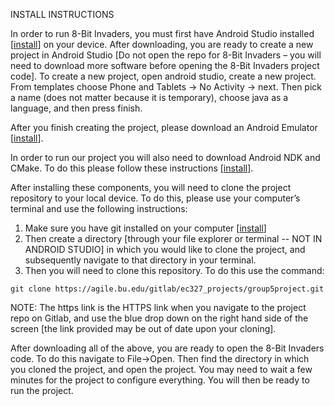 INSTALL INSTRUCTIONS

In order to run 8-Bit Invaders, you must first have Android Studio installed [[install](https://developer.android.com/studio)] on your device. 
After downloading, you are ready to create a new project in Android Studio [Do not open the repo for 8-Bit Invaders – you will need to download more software before opening the 8-Bit Invaders project code]. To create a new project, open android studio, create a new project. From templates choose Phone and Tablets -> No Activity -> next. Then pick a name (does not matter because it is temporary), choose java as a language, and then press finish.

After you finish creating the project, please download an Android Emulator [[install](https://developer.android.com/studio/run/emulator)]. 

In order to run our project you will also need to download Android NDK and CMake. To do this please follow these instructions [[install](https://developer.android.com/studio/projects/install-ndk)].

After installing these components, you will need to clone the project repository to your local device. To do this, please use your computer’s terminal and use the following instructions:

1. Make sure you have git installed on your computer [[install](https://git-scm.com/book/en/v2/Getting-Started-Installing-Git)]
2. Then create a directory [through your file explorer or terminal -- NOT IN ANDROID STUDIO] in which you would like to clone the project, and subsequently navigate to that directory in your terminal.
3. Then you will need to clone this repository. To do this use the command:

`git clone https://agile.bu.edu/gitlab/ec327_projects/group5project.git`

NOTE: The https link is the HTTPS link when you navigate to the project repo on Gitlab, and use the blue drop down on the right hand side of the screen [the link provided may be out of date upon your cloning]. 

After downloading all of the above, you are ready to open the 8-Bit Invaders code. To do this navigate to File->Open. Then find the directory in which you cloned the project, and open the project. You may need to wait a few minutes for the project to configure everything. You will then be ready to run the project.
